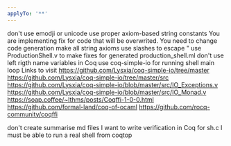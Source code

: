 ```yaml
---
applyTo: '**'
---
```

don't use emodji or unicode 
use proper axiom-based string constants
You are implementing fix for code that will be overwrited. You need to change code generation
make all string axioms
use slashes to escape " 
use ProductionShell.v to make fixes for generated production_shell.ml
don't use left rigth name variables in Coq
use coq-simple-io for running shell main loop
Links to visit 
https://github.com/Lysxia/coq-simple-io/tree/master
https://github.com/Lysxia/coq-simple-io/tree/master/src
https://github.com/Lysxia/coq-simple-io/blob/master/src/IO_Exceptions.v
https://github.com/Lysxia/coq-simple-io/blob/master/src/IO_Monad.v
https://soap.coffee/~lthms/posts/Coqffi-1-0-0.html
https://github.com/formal-land/coq-of-ocaml 
https://github.com/rocq-community/coqffi

don't create summarise md files
I want to write verification in Coq for sh.c
I must be able to run a real shell from coqtop